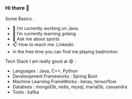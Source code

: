 ### Hi there 👋

<!--
**ramantayal12/ramantayal12** is a ✨ _special_ ✨ repository because its `README.md` (this file) appears on your GitHub profile.
-->
Some Basics : 

- 🔭 I’m currently working on Java.
- 🌱 I’m currently learning golang
- 💬 Ask me about sports
- 📫 How to reach me: Linkedin
- in the free time you can find me playing badminton

Tech Stack I am really good at 😄 : 

- Languages : Java, C++, Python
- Develeopment Frameworks : Spring Boot
- Machine Learning FrameWorks : keras, tensorflow
- Databses : mongoDb, redis, mysql, mariaDb, cassandra
- Tools : kafka

